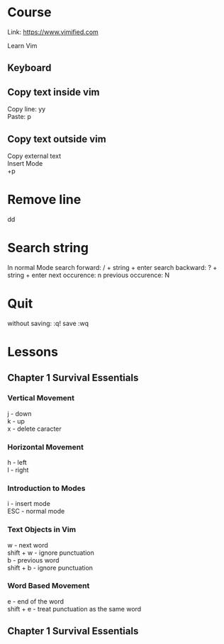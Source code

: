 # Course

Link: https://www.vimified.com

Learn Vim

## Keyboard

## Copy text inside vim
Copy line: yy  
Paste: p

## Copy text outside vim
Copy external text  
Insert Mode  
+p

# Remove line
dd

# Search string
In normal Mode
search forward: / + string + enter
search backward: ? + string + enter
next occurence: n
previous occurence: N

# Quit 
without saving: :q!
save :wq

# Lessons

## Chapter 1 Survival Essentials

### Vertical Movement

j - down  
k - up  
x - delete caracter

### Horizontal Movement

h - left  
l - right

### Introduction to Modes

i - insert mode  
ESC - normal mode

### Text Objects in Vim

w - next word  
shift + w - ignore punctuation  
b - previous word  
shift + b - ignore punctuation

### Word Based Movement

e - end of the word  
shift + e - treat punctuation as the same word

## Chapter 1 Survival Essentials
